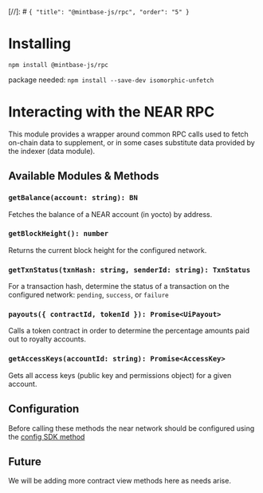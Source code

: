 [//]: # `{ "title": "@mintbase-js/rpc", "order": "5" }`


# Installing

`npm install @mintbase-js/rpc`

package needed: `npm install --save-dev isomorphic-unfetch`

# Interacting with the NEAR RPC

This module provides a wrapper around common RPC calls used to fetch on-chain data to supplement, or in some cases substitute data provided by the indexer (data module).

## Available Modules & Methods

### `getBalance(account: string): BN`

Fetches the balance of a NEAR account (in yocto) by address.

### `getBlockHeight(): number`

Returns the current block height for the configured network.

### `getTxnStatus(txnHash: string, senderId: string): TxnStatus`

For a transaction hash, determine the status of a transaction on the configured network: `pending`, `success`, or `failure`

### `payouts({ contractId, tokenId }): Promise<UiPayout>`

Calls a token contract in order to determine the percentage amounts paid out to royalty accounts.

### `getAccessKeys(accountId: string): Promise<AccessKey>`

Gets all access keys (public key and permissions object) for a given account.

## Configuration

Before calling these methods the near network should be configured using the [config SDK method](https://docs.mintbase.io/dev/mintbase-sdk-ref/sdk/config)

## Future

We will be adding more contract view methods here as needs arise.
